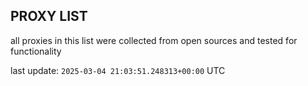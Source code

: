 ## PROXY LIST

all proxies in this list were collected from open sources and tested for functionality

last update: `2025-03-04 21:03:51.248313+00:00` UTC